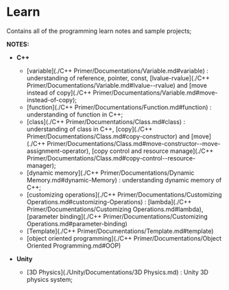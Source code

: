 # Learn

Contains all of the programming learn notes and sample projects;

**NOTES:**
- **C++**
	- [variable](./C++ Primer/Documentations/Variable.md#variable) : understanding of reference, pointer, const, [lvalue-rvalue](./C++ Primer/Documentations/Variable.md#lvalue--rvalue) and [move instead of copy](./C++ Primer/Documentations/Variable.md#move-instead-of-copy);
	- [function](./C++ Primer/Documentations/Function.md#function) : understanding of function in C++;
	- [class](./C++ Primer/Documentations/Class.md#class) : understanding of class in C++, [copy](./C++ Primer/Documentations/Class.md#copy-constructor) and [move](./C++ Primer/Documentations/Class.md#move-constructor--move-assignment-operator),  [copy control and resource manage](./C++ Primer/Documentations/Class.md#copy-control--resource-manager);
	- [dynamic memory](./C++ Primer/Documentations/Dynamic Memory.md#dynamic-Memory) : understanding dynamic memory of C++;
	- [customizing operations](./C++ Primer/Documentations/Customizing Operations.md#customizing-Operations) : [lambda](./C++ Primer/Documentations/Customizing Operations.md#lambda), [parameter binding](./C++ Primer/Documentations/Customizing Operations.md#parameter-binding)
	- [Template](./C++ Primer/Documentations/Template.md#template)
	- [object oriented programming](./C++ Primer/Documentations/Object Oriented Programming.md#OOP)

- **Unity**
	- [3D Physics](./Unity/Documentations/3D Physics.md) : Unity 3D physics system;